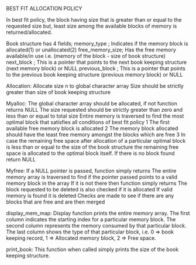 BEST FIT ALLOCATION POLICY

In best fit policy, the block having size that is greater than or equal to the requested size but, least size
among the available blocks of memory is returned/allocated.

Book structure has 4 fields;
memory_type     ; Indicates if the memory block is allocated(1) or unallocated(2)
free_memory_size; Has the free memory available/in use i.e. (memory of the block - size of book structure) 
next_block      ; This is a pointer that points to the next book keeping structure (next memory block) or NULL
previous_block  ; This is a pointer that points to the previous book keeping structure (previous memory block) or NULL

Allocation:
Allocate size n to global character array
Size should be strictly greater than size of book keeping structure

Myalloc:
The global character array should be allocated, if not function returns NULL
The size requested should be strictly greater than zero and less than or equal to total size
Entire memory is traversed to find the most optimal block that satisfies all conditions of best fit policy
1   The first available free memory block is allocated
2   The memory block allocated should have the least free memory amongst the blocks which are free
3   In case the remaining free space after allocation of a particular optimal block is less than or equal to the
size of the book structure the remaining free space is allocated to the optimal block itself.
If there is no block found return NULL

Myfree:
If a NULL pointer is passed, function simply returns
The entire memory array is traversed to find if the pointer passed points to a valid memory block in the array
If it is not there then function simply returns
The block requested to be deleted is also checked if it is allocated
If valid memory is found it is deleted
Checks are made to see if there are any blocks that are free and are then merged 

display_mem_map:
Display function prints the entire memory array. The first column indicates the starting index for a particular 
memory block. The second column represents the memory consumed by that particular block. The last column shows
the type of that particular block, i.e. 0 => book keeping record, 1 => Allocated memory block, 2 => Free space.

print_book:
This function when called simply prints the size of the book keeping structure.